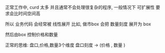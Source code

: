 正常工作中, curd 太多
并且通常不会处理很复杂的程序, 一般情况下  可扩展性 要求会比时间空间高


所以  业务代码 会经常被 线性展开
比如, 做市box   会把  数量刻度  展开为  box

然后由box 控制价格和数量


正常的思维: 盘口,价格,数量3个维度
盘口刻度 -> (价格  , 数量 )